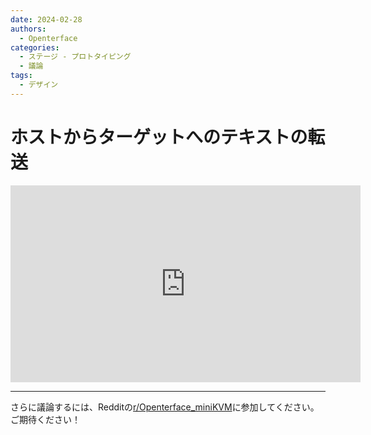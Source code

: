 ```yaml
---
date: 2024-02-28
authors:
  - Openterface
categories:
  - ステージ - プロトタイピング
  - 議論
tags:
  - デザイン
---
```


# ホストからターゲットへのテキストの転送

<iframe width="560" height="315" src="https://www.youtube.com/embed/U8TX195Hw3E?si=xtiHs-T6tpM10aMq" title="YouTube video player" frameborder="0" allow="accelerometer; autoplay; clipboard-write; encrypted-media; gyroscope; picture-in-picture; web-share" allowfullscreen></iframe>

--------

さらに議論するには、Redditの[r/Openterface_miniKVM](https://www.reddit.com/r/Openterface_miniKVM/)に参加してください。ご期待ください！